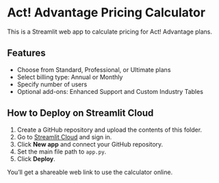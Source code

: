 # Act! Advantage Pricing Calculator

This is a Streamlit web app to calculate pricing for Act! Advantage plans.

## Features

- Choose from Standard, Professional, or Ultimate plans
- Select billing type: Annual or Monthly
- Specify number of users
- Optional add-ons: Enhanced Support and Custom Industry Tables

## How to Deploy on Streamlit Cloud

1. Create a GitHub repository and upload the contents of this folder.
2. Go to [Streamlit Cloud](https://streamlit.io/cloud) and sign in.
3. Click **New app** and connect your GitHub repository.
4. Set the main file path to `app.py`.
5. Click **Deploy**.

You’ll get a shareable web link to use the calculator online.
